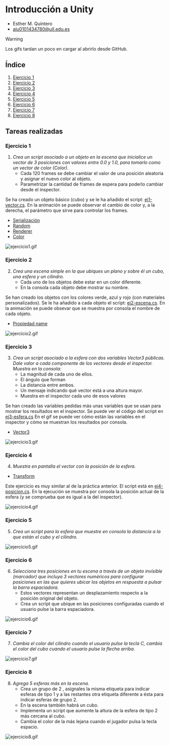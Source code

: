 # Introducción a Unity
* Esther M. Quintero
* alu0101434780@ull.edu.es

> [!WARNING]  
> Los gifs tardan un poco en cargar al abrirlo desde GitHub.

## Índice <div id='indice'/>

1. [Ejercicio 1](#uno)
2. [Ejercicio 2](#dos)
3. [Ejercicio 3](#tres)
4. [Ejercicio 4](#cuatro)
5. [Ejercicio 5](#cinco)
6. [Ejercicio 6](#seis)
7. [Ejercicio 7](#siete)
8. [Ejercicio 8](#ocho)

## Tareas realizadas

### Ejercicio 1 <div id='uno'/>

1. _Crea un script asociado a un objeto en la escena que inicialice un vector de 3 posiciones con valores entre 0.0 y 1.0, para tomarlo como un vector de color (Color)._
    * Cada 120 frames se debe cambiar el valor de una posición aleatoria y asignar el nuevo color al objeto. 
    * Parametrizar la cantidad de frames de espera para poderlo cambiar desde el inspector.

Se ha creado un objeto básico (cubo) y se le ha añadido el script: [ej1-vector.cs](./Scripts/ej1-vector.cs). En la animación se puede observar el cambio de color y, a la derecha, el parámetro que sirve para controlar los frames.

* [Serialización](https://docs.unity3d.com/Manual/script-Serialization.html)
* [Random](https://docs.unity3d.com/Manual/class-Random.html)
* [Renderer](https://docs.unity3d.com/ScriptReference/Renderer.html)
* [Color](https://docs.unity3d.com/ScriptReference/Color.html)

![ejercicio1.gif](./Gifs/ejercicio1.gif)    

### Ejercicio 2 <div id='dos'/>

2. _Crea una escena simple en la que ubiques un plano y sobre él un cubo, una esfera y un cilindro._
    * Cada uno de los objetos debe estar en un color diferente. 
    * En la consola cada objeto debe mostrar su nombre.

Se han creado los objetos con los colores verde, azul y rojo (con materiales personalizados). 
Se le ha añadido a cada objeto el script: [ej2-escena.cs](./Scripts/ej2-escena.cs).
En la animación se puede obsevar que se muestra por consola el nombre de cada objeto.

* [Propiedad name](https://docs.unity3d.com/ScriptReference/Object-name.html)

![ejercicio2.gif](./Gifs/ejercicio2.gif)

### Ejercicio 3 <div id='tres'/>

3. _Crea un script asociado a la esfera con dos variables Vector3 públicas. Dale valor a cada componente de los vectores desde el inspector. Muestra en la consola:_
    * La magnitud de cada uno de ellos. 
    * El ángulo que forman
    * La distancia entre ambos.
    * Un mensaje indicando qué vector está a una altura mayor.
    * Muestra en el inspector cada uno de esos valores

Se han creado las variables pedidas más unas variables que se usan para mostrar los resultados en el inspector.
Se puede ver el código del script en [ej3-esfera.cs](./Scripts/ej3-esfera.cs)
En el gif se puede ver cómo están las variables en el inspector y cómo se muestran los resultados por consola.

* [Vector3](https://docs.unity3d.com/ScriptReference/Vector3.html)

![ejercicio3.gif](./Gifs/ejercicio3.gif)

### Ejercicio 4 <div id='cuatro'/>

4. _Muestra en pantalla el vector con la posición de la esfera._

* [Transform](https://docs.unity3d.com/ScriptReference/Transform.html)

Este ejercicio es muy similar al de la práctica anterior. 
El script está en [ej4-posicion.cs](./Scripts/ej4-posicion.cs).
En la ejecución se muestra por consola la posición actual de la esfera (y se comprueba que es igual a la del inspector).

![ejercicio4.gif](./Gifs/ejercicio4.gif)

### Ejercicio 5 <div id='cinco'/>

5. _Crea un script para la esfera que muestre en consola la distancia a la que están el cubo y el cilindro._

![ejercicio5.gif](./Gifs/ejercicio5.gif)

### Ejercicio 6 <div id='seis'/>

6. _Selecciona tres posiciones en tu escena a través de un objeto invisible (marcador) que incluya 3 vectores numéricos para configurar posiciones en las que quieres ubicar los objetos en respuesta a pulsar la barra espaciadora._ 
    * Estos vectores representan un desplazamiento respecto a la posición original del objeto. 
    * Crea un script que ubique en las posiciones configuradas cuando el usuario pulse la barra espaciadora.

![ejercicio6.gif](./Gifs/ejercicio6.gif)

### Ejercicio 7 <div id='siete'/>

7. _Cambia el color del cilindro cuando el usuario pulse la tecla C, cambia el color del cubo cuando el usuario pulse la flecha arriba._

![ejercicio7.gif](./Gifs/ejercicio7.gif)

### Ejercicio 8 <div id='ocho'/>

8. _Agrega 5 esferas más en la escena._
    * Crea un grupo de 2 , asígnales la misma etiqueta para indicar esferas de tipo 1 y a las restantes otra etiqueta diferente a ésta para indicar esferas de grupo 2. 
    * En la escena también habrá un cubo. 
    * Implementa un script que aumente la altura de la esfera de tipo 2 más cercana al cubo. 
    * Cambia el color de la más lejana cuando el jugador pulsa la tecla espacio.

![ejercicio8.gif](./Gifs/ejercicio8.gif)

